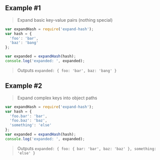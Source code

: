 ## Example #1

> Expand basic key-value pairs (nothing special)

```js
var expandHash = require('expand-hash');
var hash = {
  'foo': 'bar',
  'baz': 'bang'
};

var expanded = expandHash(hash);
console.log('expanded: ', expanded);
```

> Outputs `expanded: { foo: 'bar', baz: 'bang' }`

## Example #2

> Expand complex keys into object paths

```js
var expandHash = require('expand-hash');
var hash = {
  'foo.bar': 'bar',
  'foo.baz': 'baz',
  'something': 'else'
};
var expanded = expandHash(hash);
console.log('expanded: ', expanded);
```

> Outputs `expanded: { foo: { bar: 'bar', baz: 'baz' }, something: 'else' }`
